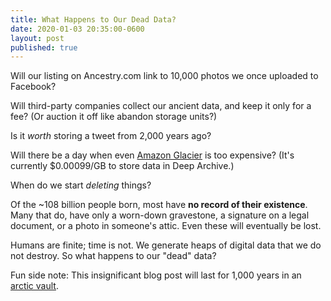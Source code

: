 ```yaml
---
title: What Happens to Our Dead Data?
date: 2020-01-03 20:35:00-0600
layout: post
published: true
---
```


Will our listing on Ancestry.com link to 10,000 photos we once uploaded to Facebook?

Will third-party companies collect our ancient data, and keep it only for a fee? (Or auction it off like abandon storage units?)

Is it *worth* storing a tweet from 2,000 years ago?

<!--more-->

Will there be a day when even [Amazon Glacier](https://aws.amazon.com/glacier/) is too expensive? (It's currently $0.00099/GB to store data in Deep Archive.)

When do we start *deleting* things?

Of the ~108 billion people born, most have **no record of their existence**. Many that do, have only a worn-down gravestone, a signature on a legal document, or a photo in someone's attic. Even these will eventually be lost.

Humans are finite; time is not. We generate heaps of digital data that we do not destroy. So what happens to our "dead" data?

Fun side note: This insignificant blog post will last for 1,000 years in an [arctic vault](https://archiveprogram.github.com/#arctic-code-vault).
